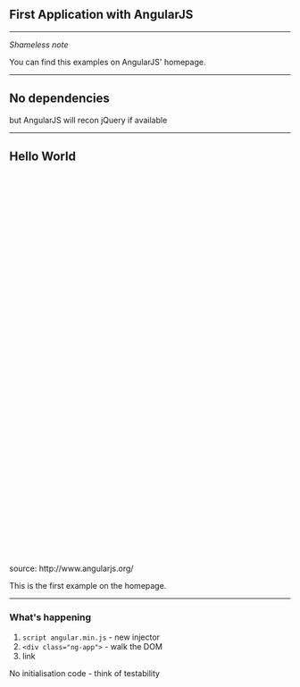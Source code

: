## First Application with AngularJS

---

*Shameless note*

You can find this examples on AngularJS' homepage.

---

## No dependencies

but AngularJS will recon jQuery if available

---


## Hello World

<iframe data-src="http://jsbin.com/eXujoRe/3/edit?html,output" frameborder="0" height="700" width="960"></iframe>

<aside data-markdown class="notes">
source: http://www.angularjs.org/

This is the first example on the homepage.
</aside>

---

### What's happening


1. `script angular.min.js` - new injector
2. `<div class="ng-app">` - walk the DOM
3. link

No initialisation code - think of testability

